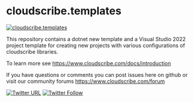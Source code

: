 # cloudscribe.templates

[![cloudscribe.templates](https://github.com/cloudscribe/cloudscribe.templates/actions/workflows/template-build.yml/badge.svg?branch=master&event=push)](https://github.com/cloudscribe/cloudscribe.templates/actions/workflows/template-build.yml)

This repository contains a dotnet new template and a Visual Studio 2022 project template for creating new projects with various configurations of cloudscribe libraries.

To learn more see https://www.cloudscribe.com/docs/introduction

If you have questions or comments you can post issues here on github or visit our community forums https://www.cloudscribe.com/forum

[![Twitter URL](https://img.shields.io/twitter/url/http/shields.io.svg?style=social)](https://twitter.com/cloudscribeweb) [![Twitter Follow](https://img.shields.io/twitter/follow/cloudscribeweb.svg?style=social&label=Follow)](https://twitter.com/cloudscribeweb)

